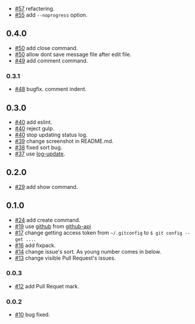- [#57](https://github.com/bonegollira/gic/pull/57) refactering.
- [#55](https://github.com/bonegollira/gic/pull/55) add `--noprogress` option.

## 0.4.0

- [#50](https://github.com/bonegollira/gic/pull/50) add close command.
- [#50](https://github.com/bonegollira/gic/pull/50) allow dont save message file after edit file.
- [#49](https://github.com/bonegollira/gic/pull/40) add comment command.

### 0.3.1

- [#48](https://github.com/bonegollira/gic/pull/48) bugfix. comment indent.

## 0.3.0

- [#40](https://github.com/bonegollira/gic/pull/40) add eslint.
- [#40](https://github.com/bonegollira/gic/pull/40) reject gulp.
- [#40](https://github.com/bonegollira/gic/pull/40) stop updating status log.
- [#39](https://github.com/bonegollira/gic/pull/39) change screenshot in README.md.
- [#38](https://github.com/bonegollira/gic/pull/38) fixed sort bug.
- [#37](https://github.com/bonegollira/gic/pull/37) use [log-update](https://www.npmjs.com/package/log-update).

## 0.2.0

- [#29](https://github.com/bonegollira/gic/pull/29) add show command.

## 0.1.0

- [#24](https://github.com/bonegollira/gic/pull/24) add create command.
- [#19](https://github.com/bonegollira/gic/pull/19) use [github](https://www.npmjs.com/package/github) from [github-api](https://www.npmjs.com/package/github-api)
- [#17](https://github.com/bonegollira/gic/pull/17) change getting access token from `~/.gitconfig` to `$ git config --get ...`.
- [#16](https://github.com/bonegollira/gic/pull/16) add fixpack.
- [#14](https://github.com/bonegollira/gic/pull/14) change issue's sort. As young number comes in below.
- [#13](https://github.com/bonegollira/gic/pull/13) change visible Pull Request's issues.

### 0.0.3

- [#12](https://github.com/bonegollira/gic/pull/12/files) add Pull Requet mark.

### 0.0.2

- [#10](https://github.com/bonegollira/gic/pull/10) bug fixed.
